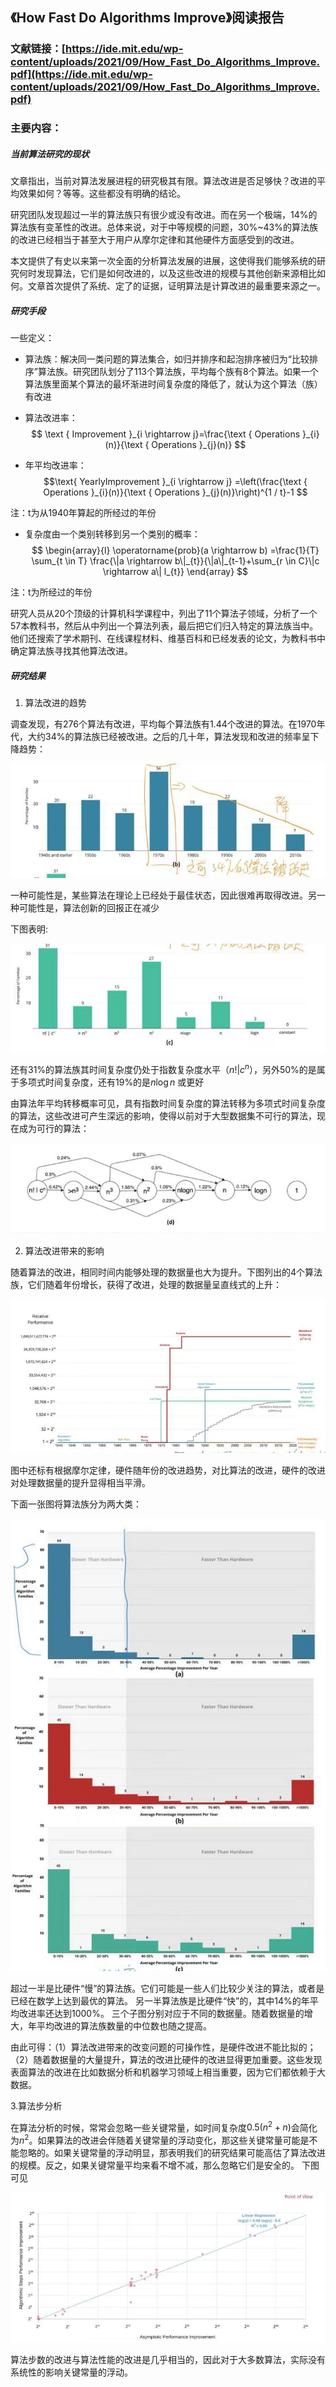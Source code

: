## 《How Fast Do Algorithms Improve》阅读报告
### 文献链接：[https://ide.mit.edu/wp-content/uploads/2021/09/How_Fast_Do_Algorithms_Improve.pdf](https://ide.mit.edu/wp-content/uploads/2021/09/How_Fast_Do_Algorithms_Improve.pdf)
### 主要内容：
##### 当前算法研究的现状

文章指出，当前对算法发展进程的研究极其有限。算法改进是否足够快？改进的平均效果如何？等等。这些都没有明确的结论。

研究团队发现超过一半的算法族只有很少或没有改进。而在另一个极端，14%的算法族有变革性的改进。总体来说，对于中等规模的问题，30%~43%的算法族的改进已经相当于甚至大于用户从摩尔定律和其他硬件方面感受到的改进。

本文提供了有史以来第一次全面的分析算法发展的进展，这使得我们能够系统的研究何时发现算法，它们是如何改进的，以及这些改进的规模与其他创新来源相比如何。文章首次提供了系统、定了的证据，证明算法是计算改进的最重要来源之一。

##### 研究手段
一些定义：
* 算法族：解决同一类问题的算法集合，如归并排序和起泡排序被归为“比较排序”算法族。研究团队划分了113个算法族，平均每个族有8个算法。如果一个算法族里面某个算法的最坏渐进时间复杂度的降低了，就认为这个算法（族）有改进


* 算法改进率：
$$
\text { Improvement }_{i \rightarrow j}=\frac{\text { Operations }_{i}(n)}{\text { Operations }_{j}(n)}
$$

* 年平均改进率：
$$\text{ YearlyImprovement }_{i \rightarrow j} =\left(\frac{\text { Operations }_{i}(n)}{\text { Operations }_{j}(n)}\right)^{1 / t}-1
$$

注：t为从1940年算起的所经过的年份

* 复杂度由一个类别转移到另一个类别的概率：
$$
\begin{array}{l}
\operatorname{prob}(a \rightarrow b) =\frac{1}{T} \sum_{t \in T} \frac{\|a \rightarrow b\|_{t}}{\|a\|_{t-1}+\sum_{r \in C}\|c \rightarrow a\| l_{t}}
\end{array}
$$

注：t为所经过的年份


研究人员从20个顶级的计算机科学课程中，列出了11个算法子领域，分析了一个57本教科书，然后从中列出一个算法列表，最后把它们归入特定的算法族当中。他们还搜索了学术期刊、在线课程材料、维基百科和已经发表的论文，为教科书中确定算法族寻找其他算法改进。

##### 研究结果

1. 算法改进的趋势

调查发现，有276个算法有改进，平均每个算法族有1.44个改进的算法。在1970年代，大约34%的算法族已经被改进。之后的几十年，算法发现和改进的频率呈下降趋势：

![](./images/微信图片_20210924233804.png)

一种可能性是，某些算法在理论上已经处于最佳状态，因此很难再取得改进。另一种可能性是，算法创新的回报正在减少

下图表明:

![](./images/微信图片_20210924233824.png)

还有31%的算法族其时间复杂度仍处于指数复杂度水平（$n ! | c^{n}$），另外50%的是属于多项式时间复杂度，还有19%的是$n \log n$ 或更好

由算法年平均转移概率可见，具有指数时间复杂度的算法转移为多项式时间复杂度的算法，这些改进可产生深远的影响，使得以前对于大型数据集不可行的算法，现在成为可行的算法：

![](./images/微信图片_20210924233829.png)


2. 算法改进带来的影响

随着算法的改进，相同时间内能够处理的数据量也大为提升。下图列出的4个算法族，它们随着年份增长，获得了改进，处理的数据量呈直线式的上升：

![](./images/微信图片_20210924233833.png)

图中还标有根据摩尔定律，硬件随年份的改进趋势，对比算法的改进，硬件的改进对处理数据量的提升显得相当平滑。

下面一张图将算法族分为两大类：

![](./images/微信图片_20210924233837.png)

超过一半是比硬件“慢”的算法族。它们可能是一些人们比较少关注的算法，或者是已经在数学上达到最优的算法。
另一半算法族是比硬件“快”的，其中14%的年平均改进率还达到1000%。
三个子图分别对应于不同的数据量。随着数据量的增大，年平均改进的算法族数量的中位数也随之提高。

由此可得：（1）算法改进带来的改变问题的可操作性，是硬件改进不能比拟的；（2）随着数据量的大量提升，算法的改进比硬件的改进显得更加重要。这些发现表面算法的改进在比如数据分析和机器学习领域上相当重要，因为它们都依赖于大数据。


3.算法步分析

在算法分析的时候，常常会忽略一些关键常量，如时间复杂度$0.5(n^2+n)$会简化为$n^2$。如果算法的改进会伴随着关键常量的浮动变化，那这些关键常量可能是不能忽略的。如果关键常量的浮动明显，那表明我们的研究结果可能高估了算法改进的规模。反之，如果关键常量平均来看不增不减，那么忽略它们是安全的。
下图可见

![](./images/微信图片_20210924233841.png)

算法步数的改进与算法性能的改进是几乎相当的，因此对于大多数算法，实际没有系统性的影响关键常量的浮动。